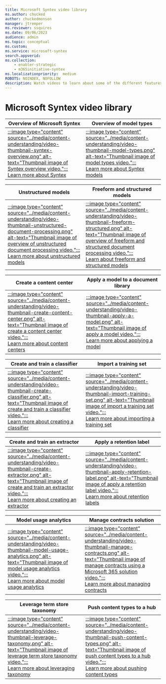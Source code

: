 ```yaml
---
title: Microsoft Syntex video library
ms.author: chucked
author: chuckedmonson
manager: jtremper
ms.reviewer: ssquires
ms.date: 09/06/2023
audience: admin
ms.topic: conceptual
ms.custom: 
ms.service: microsoft-syntex
search.appverid: 
ms.collection: 
    - enabler-strategic
    - m365initiative-syntex
ms.localizationpriority:  medium
ROBOTS: NOINDEX, NOFOLLOW
description: Watch videos to learn about some of the different features in Microsoft Syntex.
---
```


# Microsoft Syntex video library

|Overview of Microsoft Syntex  |Overview of model types  |
|---------|---------|
|[:::image type="content" source="../media/content-understanding/video-thumbnail-syntex-overview.png" alt-text="Thumbnail image of Syntex overview video.":::](https://www.microsoft.com/videoplayer/embed/RW15yuU)<br>[Learn more about Syntex](syntex-overview.md)    |[:::image type="content" source="../media/content-understanding/video-thumbnail-model-types.png" alt-text="Thumbnail image of model types video.":::](https://www.microsoft.com/videoplayer/embed/RE4GJXS)<br>[Learn more about Syntex models](model-types-overview.md)          |


|Unstructured models  |Freeform and structured models  |
|---------|---------|
|[:::image type="content" source="../media/content-understanding/video-thumbnail-unstructured-document-processing.png" alt-text="Thumbnail image of overview of unstructured document processing video.":::](https://www.microsoft.com/videoplayer/embed/RE4CSu7)<br>[Learn more about unstructured models](document-understanding-overview.md)    |[:::image type="content" source="../media/content-understanding/video-thumbnail-freeform-structured.png" alt-text="Thumbnail image of overview of freeform and structured document processing video.":::](https://www.microsoft.com/videoplayer/embed/RW15YNo)<br>[Learn about freeform and structured models](freeform-document-processing-overview.md)         |


|Create a content center  |Apply a model to a document library  |
|---------|---------|
|[:::image type="content" source="../media/content-understanding/video-thumbnail-create-content-center.png" alt-text="Thumbnail image of create a content center video.":::](https://www.microsoft.com/videoplayer/embed/RE4CPSF)<br>[Learn more about content centers](create-a-content-center.md)     |[:::image type="content" source="../media/content-understanding/video-thumbnail-apply-a-model.png" alt-text="Thumbnail image of apply a model video.":::](https://www.microsoft.com/videoplayer/embed/RE4CSoL)<br>[Learn more about applying a model](apply-a-model.md)         |

|Create and train a classifier  |Import a training set  |
|---------|---------|
|[:::image type="content" source="../media/content-understanding/video-thumbnail-create-classifier.png" alt-text="Thumbnail image of create and train a classifier video.":::](https://www.microsoft.com/videoplayer/embed/RE4CL0R)<br>[Learn more about creating a classifier](create-a-classifier.md)    |[:::image type="content" source="../media/content-understanding/video-thumbnail-import-training-set.png" alt-text="Thumbnail image of import a training set video.":::](https://www.microsoft.com/videoplayer/embed/RE4D0iX)<br>[Learn more about importing a training set](create-a-classifier.md#add-your-example-files)     |

|Create and train an extractor  |Apply a retention label  |
|---------|---------|
|[:::image type="content" source="../media/content-understanding/video-thumbnail-create-extractor.png" alt-text="Thumbnail image of create and train an extractor video.":::](https://www.microsoft.com/videoplayer/embed/RE4CL2G)<br>[Learn more about creating an extractor](create-an-extractor.md)    |[:::image type="content" source="../media/content-understanding/video-thumbnail-apply-retention-label.png" alt-text="Thumbnail image of apply a retention label video.":::](https://www.microsoft.com/videoplayer/embed/RE4GydO)<br>[Learn more about retention labels](apply-a-retention-label-to-a-model.md)     |

|Model usage analytics  |Manage contracts solution  |
|---------|---------|
|[:::image type="content" source="../media/content-understanding/video-thumbnail-model-usage-analytics.png" alt-text="Thumbnail image of model usage analytics video.":::](https://www.microsoft.com/videoplayer/embed/RE4GnhX)<br>[Learn more about model usage analytics](model-usage-analytics.md)     |[:::image type="content" source="../media/content-understanding/video-thumbnail-manage-contracts.png" alt-text="Thumbnail image of manage contracts using a Microsoft 365 solution video.":::](https://www.microsoft.com/videoplayer/embed/RWJUR0)<br>[Learn more about managing contracts](solution-manage-contracts-in-microsoft-365.md)     |

|Leverage term store taxonomy   |Push content types to a hub  |
|---------|---------|
|[:::image type="content" source="../media/content-understanding/video-thumbnail-leverage-taxonomy.png" alt-text="Thumbnail image of leverage term store taxonomy video.":::](https://www.microsoft.com/videoplayer/embed/RE4GpJJ)<br>[Learn more about leveraging taxonomy](leverage-term-store-taxonomy.md)    |[:::image type="content" source="../media/content-understanding/video-thumbnail-push-content-types.png" alt-text="Thumbnail image of push content types to a hub video.":::](https://www.microsoft.com/videoplayer/embed/RE4GyeV)<br>[Learn more about pushing content types](push-content-type-to-hub.md)     |

